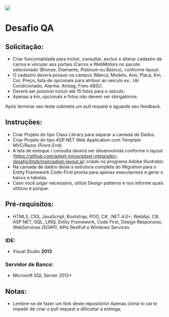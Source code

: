 <img src="https://github.com/adset-innov/adset-qa-desafio/blob/main/adset-integrador.png">

# Desafio QA

## Solicitação:

- Criar funcionalidade para incluir, consultar, excluir e alterar cadastro de carros e vincular aos portais iCarros e WebMotors no pacote selecionado (Bronze, Diamante, Platinum ou Básico), conforme layout.
- O cadastro deverá possuir os campos (Marca, Modelo, Ano, Placa, Km, Cor, Preço, lista de opcionais para atribuir ao veículo ex.: (Ar Condicionado, Alarme, Airbag, Freio ABS)).
- Deverá ser possível incluir até 15 fotos para o veículo.
- Apenas a km, opcionais e fotos não devem ser obrigatórios.

Após terminar seu teste submeta um pull request e aguarde seu feedback.

## Instruções:
- Criar Projeto do tipo Class Library para separar a camada de Dados.
- Criar Projeto do tipo ASP.NET Web Application com Template MVC/Razor (Front-End)
- A tela de estoque / consulta deverá ser desenvolvida conforme o layout (https://github.com/adset-innov/adset-integrador-desafio/blob/main/adset-layout.ai) criado no programa Adobe Illustrator.
- Na camada de dados deixe a estrutura completa do Migration para o Entity Framework Code-First pronta para apenas executarmos e gerar o banco e tabelas.
- Caso você julgar necessário, utilize Design patterns e nos informe quais utilizou e porque.

## Pré-requisitos:
- HTML5, CSS, JavaScript, Bootstrap, POO, C#, .NET 4.0+, WebApi, C#, ASP NET, SQL, LINQ, Entity Framework, Code First, Design Responsivo, WebServices *(SOAP)*, APIs Restfull e Windows Services

### IDE:
 - Visual Studio <b>2013</b>
 
### Servidor de Banco:
 - Microsoft SQL Server 2012+

## Notas:
* Lembre-se de fazer um fork deste repositório! Apenas cloná-lo vai te impedir de criar o pull request e dificultar a entrega;
